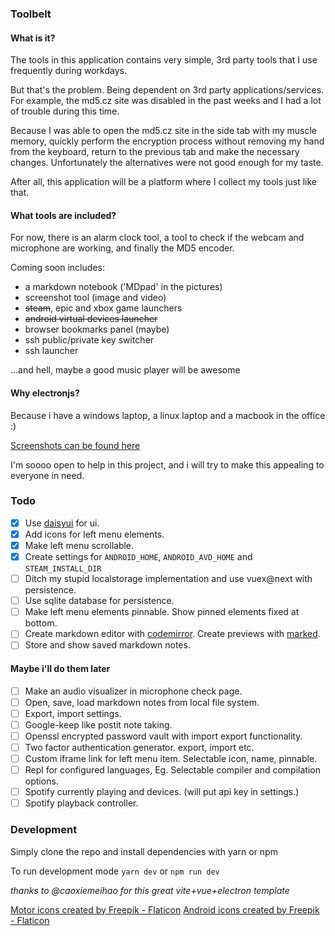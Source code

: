 ### Toolbelt

#### What is it?

The tools in this application contains very simple, 3rd party tools that I use frequently during workdays.

But that's the problem. Being dependent on 3rd party applications/services. For example, the md5.cz site was disabled in the past weeks and I had a lot of trouble during this time.

Because I was able to open the md5.cz site in the side tab with my muscle memory, quickly perform the encryption process without removing my hand from the keyboard, return to the previous tab and make the necessary changes. Unfortunately the alternatives were not good enough for my taste.

After all, this application will be a platform where I collect my tools just like that.

#### What tools are included?

For now, there is an alarm clock tool, a tool to check if the webcam and microphone are working, and finally the MD5 encoder.

Coming soon includes:

- a markdown notebook ('MDpad' in the pictures)
- screenshot tool (image and video)
- ~~steam~~, epic and xbox game launchers
- ~~android virtual devices launcher~~
- browser bookmarks panel (maybe)
- ssh public/private key switcher
- ssh launcher

...and hell, maybe a good music player will be awesome

#### Why electronjs?

Because i have a windows laptop, a linux laptop and a macbook in the office :)

[Screenshots can be found here](https://github.com/akinozgen/timer/tree/main/screenshots)

I'm soooo open to help in this project, and i will try to make this appealing to everyone in need.

### Todo

- [x] Use [daisyui](https://daisyui.com/) for ui.
- [x] Add icons for left menu elements.
- [x] Make left menu scrollable.
- [x] Create settings for `ANDROID_HOME`, `ANDROID_AVD_HOME` and `STEAM_INSTALL_DIR`
- [ ] Ditch my stupid localstorage implementation and use vuex@next with persistence.
- [ ] Use sqlite database for persistence.
- [ ] Make left menu elements pinnable. Show pinned elements fixed at bottom.
- [ ] Create markdown editor with [codemirror](https://codemirror.net). Create previews with [marked](https://marked.js.org/).
- [ ] Store and show saved markdown notes.

#### Maybe i'll do them later

- [ ] Make an audio visualizer in microphone check page.
- [ ] Open, save, load markdown notes from local file system.
- [ ] Export, import settings.
- [ ] Google-keep like postit note taking.
- [ ] Openssl encrypted password vault with import export functionality.
- [ ] Two factor authentication generator. export, import etc.
- [ ] Custom iframe link for left menu item. Selectable icon, name, pinnable.
- [ ] Repl for configured languages, Eg. Selectable compiler and compilation options.
- [ ] Spotify currently playing and devices. (will put api key in settings.)
- [ ] Spotify playback controller.

### Development

Simply clone the repo and install dependencies with yarn or npm

To run development mode
`yarn dev` or `npm run dev`

_thanks to @caoxiemeihao for this great vite+vue+electron template_

<a href="https://www.flaticon.com/free-icons/motor" title="motor icons">Motor icons created by Freepik - Flaticon</a>
<a href="https://www.flaticon.com/free-icons/android" title="android icons">Android icons created by Freepik - Flaticon</a>
